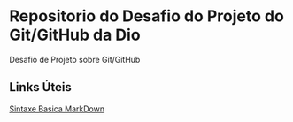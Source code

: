 # Repositorio do Desafio do Projeto do Git/GitHub da Dio
Desafio de Projeto sobre Git/GitHub
## Links Úteis 
[Sintaxe Basica MarkDown](https://www.markdownguide.org/basic-syntax/)
